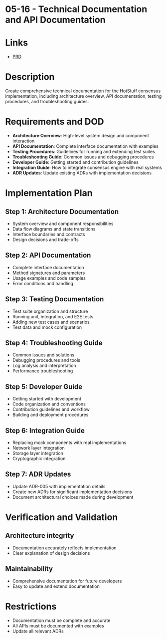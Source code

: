 # 05-16 - Technical Documentation and API Documentation

# Links
- [PRD](/workflow/prd/federation/05_hotstuff_consensus.md)

# Description
Create comprehensive technical documentation for the HotStuff consensus implementation, including architecture overview, API documentation, testing procedures, and troubleshooting guides.

# Requirements and DOD
- **Architecture Overview**: High-level system design and component interaction
- **API Documentation**: Complete interface documentation with examples
- **Testing Procedures**: Guidelines for running and extending test suites
- **Troubleshooting Guide**: Common issues and debugging procedures
- **Developer Guide**: Getting started and contribution guidelines
- **Integration Guide**: How to integrate consensus engine with real systems
- **ADR Updates**: Update existing ADRs with implementation decisions

# Implementation Plan

## Step 1: Architecture Documentation
- System overview and component responsibilities
- Data flow diagrams and state transitions
- Interface boundaries and contracts
- Design decisions and trade-offs

## Step 2: API Documentation
- Complete interface documentation
- Method signatures and parameters
- Usage examples and code samples
- Error conditions and handling

## Step 3: Testing Documentation
- Test suite organization and structure
- Running unit, integration, and E2E tests
- Adding new test cases and scenarios
- Test data and mock configuration

## Step 4: Troubleshooting Guide
- Common issues and solutions
- Debugging procedures and tools
- Log analysis and interpretation
- Performance troubleshooting

## Step 5: Developer Guide
- Getting started with development
- Code organization and conventions
- Contribution guidelines and workflow
- Building and deployment procedures

## Step 6: Integration Guide
- Replacing mock components with real implementations
- Network layer integration
- Storage layer integration
- Cryptographic integration

## Step 7: ADR Updates
- Update ADR-005 with implementation details
- Create new ADRs for significant implementation decisions
- Document architectural choices made during development

# Verification and Validation

## Architecture integrity
- Documentation accurately reflects implementation
- Clear explanation of design decisions

## Maintainability
- Comprehensive documentation for future developers
- Easy to update and extend documentation

# Restrictions
- Documentation must be complete and accurate
- All APIs must be documented with examples
- Update all relevant ADRs